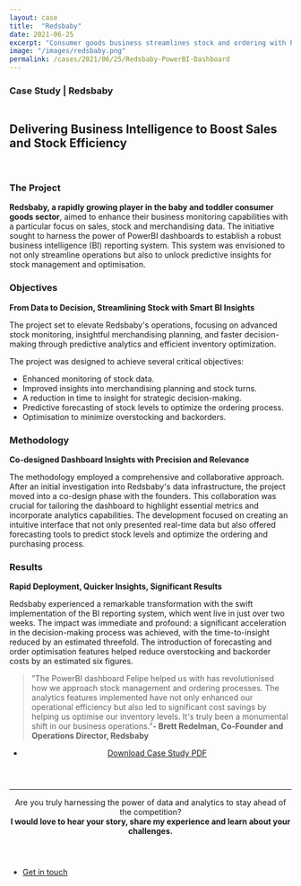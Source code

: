 ```yaml
---
layout: case
title:  "Redsbaby"
date: 2021-06-25
excerpt: "Consumer goods business streamlines stock and ordering with PowerBI, significantly reducing costs and improving efficiency"
image: "/images/redsbaby.png"
permalink: /cases/2021/06/25/Redsbaby-PowerBI-Dashboard
---
```



<h3>Case Study | Redsbaby</h3>
<span class="image left"><img src="{{ "/images/redsbabylogo.png" | absolute_url }}" alt="" /></span>
<h2>Delivering Business Intelligence to Boost Sales and Stock Efficiency</h2>

<br>



<h3>The Project</h3>

<strong>Redsbaby, a rapidly growing player in the baby and toddler consumer goods sector</strong>, aimed to enhance their business monitoring capabilities with a particular focus on sales, stock and merchandising data. The initiative sought to harness the power of PowerBI dashboards to establish a robust business intelligence (BI) reporting system. This system was envisioned to not only streamline operations but also to unlock predictive insights for stock management and optimisation.


<h3>Objectives</h3>

<strong>From Data to Decision, Streamlining Stock with Smart BI Insights</strong>

The project set to elevate Redsbaby's operations, focusing on advanced stock monitoring, insightful merchandising planning, and faster decision-making through predictive analytics and efficient inventory optimization.

The project was designed to achieve several critical objectives:

- Enhanced monitoring of stock data.
- Improved insights into merchandising planning and stock turns.
- A reduction in time to insight for strategic decision-making.
- Predictive forecasting of stock levels to optimize the ordering process.
- Optimisation to minimize overstocking and backorders.



<h3>Methodology</h3>

<strong>Co-designed Dashboard Insights with Precision and Relevance</strong>

The methodology employed a comprehensive and collaborative approach. After an initial investigation into Redsbaby's data infrastructure, the project moved into a co-design phase with the founders. This collaboration was crucial for tailoring the dashboard to highlight essential metrics and incorporate analytics capabilities. The development focused on creating an intuitive interface that not only presented real-time data but also offered forecasting tools to predict stock levels and optimize the ordering and purchasing process.



<h3>Results</h3>

<strong>Rapid Deployment, Quicker Insights, Significant Results</strong>

Redsbaby experienced a remarkable transformation with the swift implementation of the BI reporting system, which went live in just over two weeks. The impact was immediate and profound: a significant acceleration in the decision-making process was achieved, with the time-to-insight reduced by an estimated threefold. The introduction of forecasting and order optimisation features helped reduce overstocking and backorder costs by an estimated six figures.


 
<blockquote>”The PowerBI dashboard Felipe helped us with has revolutionised how we approach stock management and ordering processes. The analytics features implemented have not only enhanced our operational efficiency but also led to significant cost savings by helping us optimise our inventory levels. It's truly been a monumental shift in our business operations.”<strong>- Brett Redelman, Co-Founder and Operations Director, Redsbaby</strong></blockquote>



<header class="major">
	<ul class="actions fit small">
			<li><a href="{{ "/assets/casestudies/CaseStudy_FelipeRego_Redsbaby.pdf" | absolute_url }}" class="button">Download Case Study PDF</a></li>
	</ul>
</header>


<hr>
<header class="major">

Are you truly harnessing the power of data and analytics to stay ahead of the competition?
<br>
<strong>I would love to hear your story, share my experience and learn about your challenges.</strong>

</header>



<ul class="actions fit small">
	<li><a href="mailto:felipe@feliperego.com.au" class="button special fit big">Get in touch</a></li>
</ul>

<!-- Go to www.addthis.com/dashboard to customize your tools --> <script type="text/javascript" src="//s7.addthis.com/js/300/addthis_widget.js#pubid=ra-5a5754f09a4aa453"></script>


